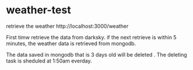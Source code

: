 # weather-test
retrieve the weather
http://localhost:3000/weather

First timw retrieve the data from darksky.
if the next retrieve is within 5 minutes, the weather data is retrieved from mongodb.

The data saved in mongodb that is 3 days old will be deleted .
The deleting task is sheduled at 1:50am everday.
